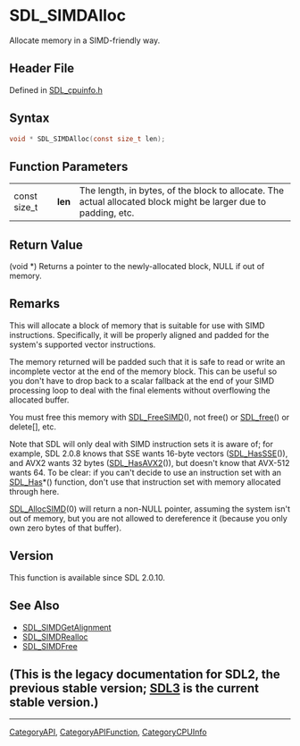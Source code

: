 # SDL_SIMDAlloc

Allocate memory in a SIMD-friendly way.

## Header File

Defined in [SDL_cpuinfo.h](https://github.com/libsdl-org/SDL/blob/SDL2/include/SDL_cpuinfo.h)

## Syntax

```c
void * SDL_SIMDAlloc(const size_t len);
```

## Function Parameters

|              |         |                                                                                                                 |
| ------------ | ------- | --------------------------------------------------------------------------------------------------------------- |
| const size_t | **len** | The length, in bytes, of the block to allocate. The actual allocated block might be larger due to padding, etc. |

## Return Value

(void *) Returns a pointer to the newly-allocated block, NULL if out of
memory.

## Remarks

This will allocate a block of memory that is suitable for use with SIMD
instructions. Specifically, it will be properly aligned and padded for the
system's supported vector instructions.

The memory returned will be padded such that it is safe to read or write an
incomplete vector at the end of the memory block. This can be useful so you
don't have to drop back to a scalar fallback at the end of your SIMD
processing loop to deal with the final elements without overflowing the
allocated buffer.

You must free this memory with [SDL_FreeSIMD](SDL_FreeSIMD)(), not free()
or [SDL_free](SDL_free)() or delete[], etc.

Note that SDL will only deal with SIMD instruction sets it is aware of; for
example, SDL 2.0.8 knows that SSE wants 16-byte vectors
([SDL_HasSSE](SDL_HasSSE)()), and AVX2 wants 32 bytes
([SDL_HasAVX2](SDL_HasAVX2)()), but doesn't know that AVX-512 wants 64. To
be clear: if you can't decide to use an instruction set with an
[SDL_Has](SDL_Has)*() function, don't use that instruction set with memory
allocated through here.

[SDL_AllocSIMD](SDL_AllocSIMD)(0) will return a non-NULL pointer, assuming
the system isn't out of memory, but you are not allowed to dereference it
(because you only own zero bytes of that buffer).

## Version

This function is available since SDL 2.0.10.

## See Also

- [SDL_SIMDGetAlignment](SDL_SIMDGetAlignment)
- [SDL_SIMDRealloc](SDL_SIMDRealloc)
- [SDL_SIMDFree](SDL_SIMDFree)


## (This is the legacy documentation for SDL2, the previous stable version; [SDL3](https://wiki.libsdl.org/SDL3/) is the current stable version.)



----
[CategoryAPI](CategoryAPI), [CategoryAPIFunction](CategoryAPIFunction), [CategoryCPUInfo](CategoryCPUInfo)

